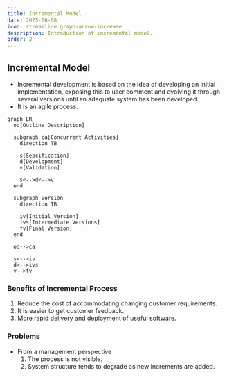 ```yaml
---
title: Incremental Model
date: 2025-06-08
icon: streamline:graph-arrow-increase
description: Introduction of incremental model.
order: 2
---
```


## Incremental Model

* Incremental development is based on the idea of developing an initial implementation, exposing this to user comment and evolving it through several versions until an adequate system has been developed.
* It is an agile process.

```mermaid
graph LR
  od[Outline Description]

  subgraph ca[Concurrent Activities]
    direction TB

    s[Sepcification]
    d[Development]
    v[Validation]

    s<-->d<-->v
  end

  subgraph Version
    direction TB

    iv[Initial Version]
    ivs[Intermediate Versions]
    fv[Final Version]
  end

  od-->ca

  s<-->iv
  d<-->ivs
  v-->fv
```

### Benefits of Incremental Process

1. Reduce the cost of accommodating changing customer requirements.
2. It is easier to get customer feedback.
3. More rapid delivery and deployment of useful software.

### Problems

* From a management perspective
  1. The process is not visible.
  2. System structure tends to degrade as new increments are added.

